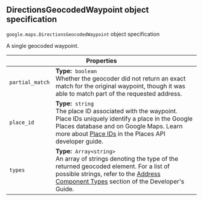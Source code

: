 <h2 id="DirectionsGeocodedWaypoint"> DirectionsGeocodedWaypoint object specification </h2><p>
<code><span itemprop="path">google.maps</span>.<span itemprop="name">DirectionsGeocodedWaypoint</span></code>
object specification
</p><p>A single geocoded waypoint.</p><div class="devsite-table-wrapper"><table class="properties responsive" summary="interface DirectionsGeocodedWaypoint - Properties">
<thead>
<tr><th colspan="2">Properties</th>
</tr></thead>
<tbody>
<tr>
<td><code><span>partial_match</span></code></td>
<td><div><strong>Type:</strong>&nbsp; <code>boolean</code></div>
<div class="desc">Whether the geocoder did not return an exact match for the original waypoint, though it was able to match part of the requested address.</div></td>
</tr>
<tr>
<td><code><span>place_id</span></code></td>
<td><div><strong>Type:</strong>&nbsp; <code>string</code></div>
<div class="desc">The place ID associated with the waypoint. Place IDs uniquely identify a place in the Google Places database and on Google Maps. Learn more about <a href="/places/place-id">Place IDs</a> in the Places API developer guide.</div></td>
</tr>
<tr>
<td><code><span>types</span></code></td>
<td><div><strong>Type:</strong>&nbsp; <code>Array&lt;string&gt;</code></div>
<div class="desc">An array of strings denoting the type of the returned geocoded element. For a list of possible strings, refer to the <a href="/maps/documentation/javascript/geocoding#GeocodingAddressTypes"> Address Component Types</a> section of the Developer's Guide.</div></td>
</tr>
</tbody>
</table></div>
